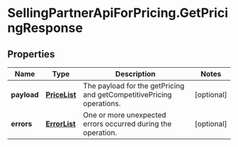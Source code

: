 # SellingPartnerApiForPricing.GetPricingResponse

## Properties
Name | Type | Description | Notes
------------ | ------------- | ------------- | -------------
**payload** | [**PriceList**](PriceList.md) | The payload for the getPricing and getCompetitivePricing operations. | [optional] 
**errors** | [**ErrorList**](ErrorList.md) | One or more unexpected errors occurred during the operation. | [optional] 


